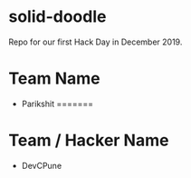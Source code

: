 # solid-doodle
Repo for our first Hack Day in December 2019.

# Team Name
 * Parikshit
=======
# Team / Hacker Name
 * DevCPune
